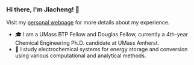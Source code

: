 ### Hi there, I'm Jiacheng! 👋

Visit my [personal webpage](https://jcwang.org/) for more details about my experience.

- 🎓 I am a UMass BTP Fellow and Douglas Fellow, currently a 4th-year Chemical Engineering Ph.D. candidate at UMass Amherst.
- 🔭 I study electrochemical systems for energy storage and conversion using various computational and analytical methods.

<!--
Here are some ideas to get you started:

- 🔭 I’m currently working on ...
- 🌱 I’m currently learning ...
- 👯 I’m looking to collaborate on ...
- 🤔 I’m looking for help with ...
- 💬 Ask me about ...
- 📫 How to reach me: ...
- 😄 Pronouns: ...
- ⚡ Fun fact: ...
-->
